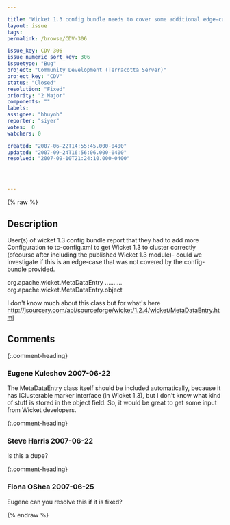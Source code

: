 ```yaml
---

title: "Wicket 1.3 config bundle needs to cover some additional edge-cases."
layout: issue
tags: 
permalink: /browse/CDV-306

issue_key: CDV-306
issue_numeric_sort_key: 306
issuetype: "Bug"
project: "Community Development (Terracotta Server)"
project_key: "CDV"
status: "Closed"
resolution: "Fixed"
priority: "2 Major"
components: ""
labels: 
assignee: "hhuynh"
reporter: "siyer"
votes:  0
watchers: 0

created: "2007-06-22T14:55:45.000-0400"
updated: "2007-09-24T16:56:06.000-0400"
resolved: "2007-09-10T21:24:10.000-0400"




---
```


{% raw %}

## Description

<div markdown="1" class="description">

User(s) of wicket 1.3 config bundle report that they had to add more Configuration to tc-config.xml to get Wicket 1.3 to cluster correctly (ofcourse after including the published Wicket 1.3 module)- could we investigate if this is an edge-case that was not covered by the config-bundle provided.

<include>
  <class-expression>org.apache.wicket.MetaDataEntry</class-expression> 
  </include>
..........
<transient-fields>
  <field-name>org.apache.wicket.MetaDataEntry.object</field-name> 
  </transient-fields>

I don't know much about this class but for what's here http://jsourcery.com/api/sourceforge/wicket/1.2.4/wicket/MetaDataEntry.html 


</div>

## Comments


{:.comment-heading}
### **Eugene Kuleshov** <span class="date">2007-06-22</span>

<div markdown="1" class="comment">

The MetaDataEntry class itself should be included automatically, because it has IClusterable marker interface (in Wicket 1.3), but I don't know what kind of stuff is stored in the object field. So, it would be great to get some input from Wicket developers.

</div>


{:.comment-heading}
### **Steve Harris** <span class="date">2007-06-22</span>

<div markdown="1" class="comment">

Is this a dupe?

</div>


{:.comment-heading}
### **Fiona OShea** <span class="date">2007-06-25</span>

<div markdown="1" class="comment">

Eugene can you resolve this if it is fixed?

</div>



{% endraw %}

